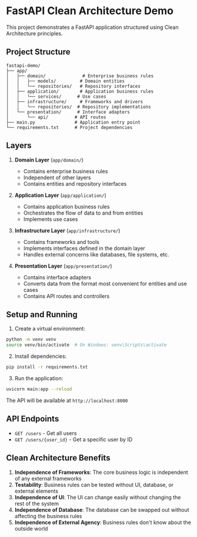 # FastAPI Clean Architecture Demo

This project demonstrates a FastAPI application structured using Clean Architecture principles.

## Project Structure

```
fastapi-demo/
├── app/
│   ├── domain/              # Enterprise business rules
│   │   ├── models/         # Domain entities
│   │   └── repositories/   # Repository interfaces
│   ├── application/        # Application business rules
│   │   └── services/      # Use cases
│   ├── infrastructure/     # Frameworks and drivers
│   │   └── repositories/  # Repository implementations
│   └── presentation/      # Interface adapters
│       └── api/          # API routes
├── main.py               # Application entry point
└── requirements.txt      # Project dependencies
```

## Layers

1. **Domain Layer** (`app/domain/`)
   - Contains enterprise business rules
   - Independent of other layers
   - Contains entities and repository interfaces

2. **Application Layer** (`app/application/`)
   - Contains application business rules
   - Orchestrates the flow of data to and from entities
   - Implements use cases

3. **Infrastructure Layer** (`app/infrastructure/`)
   - Contains frameworks and tools
   - Implements interfaces defined in the domain layer
   - Handles external concerns like databases, file systems, etc.

4. **Presentation Layer** (`app/presentation/`)
   - Contains interface adapters
   - Converts data from the format most convenient for entities and use cases
   - Contains API routes and controllers

## Setup and Running

1. Create a virtual environment:
```bash
python -m venv venv
source venv/bin/activate  # On Windows: venv\Scripts\activate
```

2. Install dependencies:
```bash
pip install -r requirements.txt
```

3. Run the application:
```bash
uvicorn main:app --reload
```

The API will be available at `http://localhost:8000`

## API Endpoints

- `GET /users` - Get all users
- `GET /users/{user_id}` - Get a specific user by ID

## Clean Architecture Benefits

1. **Independence of Frameworks**: The core business logic is independent of any external frameworks
2. **Testability**: Business rules can be tested without UI, database, or external elements
3. **Independence of UI**: The UI can change easily without changing the rest of the system
4. **Independence of Database**: The database can be swapped out without affecting the business rules
5. **Independence of External Agency**: Business rules don't know about the outside world 